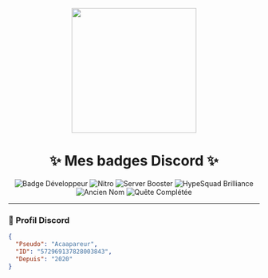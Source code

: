 <p align="center">
  <img src="https://cdn.discordapp.com/attachments/1335231401926070313/1350474777558782065/telechargement.gif" width="250">
</p>

<h1 align="center">✨ Mes badges Discord ✨</h1>

<div align="center">

  ![Badge Développeur](https://img.shields.io/badge/👨‍💻_Dev_Verified-7289DA?style=for-the-badge&logo=discord&logoColor=white)
  ![Nitro](https://img.shields.io/badge/💎_Nitro-FF73FA?style=for-the-badge&logo=discord&logoColor=white)
  ![Server Booster](https://img.shields.io/badge/🚀_Booster_%2B3_mois-F47FFF?style=for-the-badge)
  ![HypeSquad Brilliance](https://img.shields.io/badge/🌟_HypeSquad_Brilliance-FEE75C?style=for-the-badge&logoColor=000)
  ![Ancien Nom](https://img.shields.io/badge/🕰️_Ancien_Nom-5865F2?style=for-the-badge)
  ![Quête Complétée](https://img.shields.io/badge/✅_Quête_Terminée-57F287?style=for-the-badge)

</div>

---

### 📍 **Profil Discord**
```json
{
  "Pseudo": "Acaapareur",
  "ID": "572969137828003843",
  "Depuis": "2020"  
}

